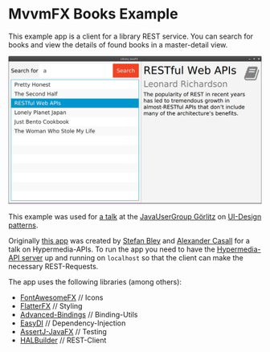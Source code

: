 # MvvmFX Books Example

This example app is a client for a library REST service. You can search for books and view the
details of found books in a master-detail view.

![screenshot](screenshot.png)

This example was used for [a talk](http://www.jug-gr.de/2014/12/03/model-view-star.html) at the
[JavaUserGroup Görlitz](http://www.jug-gr.de) on [UI-Design patterns](https://github.com/lestard/model-view-star).

Originally [this app](https://github.com/sbley/hypermedia-library-client/tree/javafx) was created by [Stefan Bley](https://github.com/sbley) and
[Alexander Casall](https://github.com/sialcasa) for a talk on Hypermedia-APIs.
To run the app you need to have the [Hypermedia-API server](https://github.com/sbley/hypermedia-library-server)
up and running on `localhost` so that the client can make the necessary REST-Requests.


The app uses the following libraries (among others):

- [FontAwesomeFX](https://bitbucket.org/Jerady/fontawesomefx) // Icons
- [FlatterFX](http://www.guigarage.com/javafx-themes/flatter/) // Styling
- [Advanced-Bindings](https://github.com/lestard/advanced-bindings) // Binding-Utils
- [EasyDI](https://github.com/lestard/EasyDI)  // Dependency-Injection
- [AssertJ-JavaFX](https://github.com/lestard/assertj-javafx)    // Testing
- [HALBuilder](https://github.com/HalBuilder)    // REST-Client